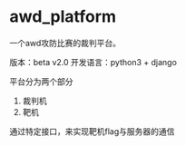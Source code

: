 # awd_platform



一个awd攻防比赛的裁判平台。

版本：beta v2.0
开发语言：python3 + django


平台分为两个部分

1. 裁判机
2. 靶机

通过特定接口，来实现靶机flag与服务器的通信


